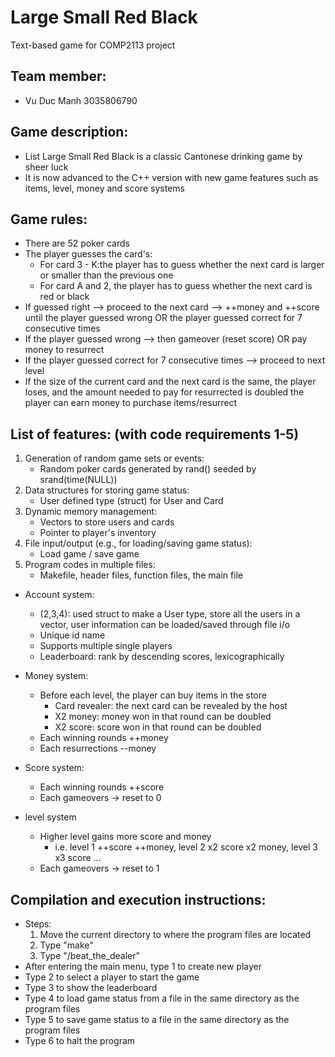 Large Small Red Black 
=====================
Text-based game for COMP2113 project

Team member:
-----------------------

- Vu Duc Manh 3035806790

Game description:
----------------------
  - List Large Small Red Black is a classic Cantonese drinking game by sheer luck
  - It is now advanced to the C++ version with new game features such as items, level, money and score systems

Game rules:
---------------------
  - There are 52 poker cards 
  - The player guesses the card's:
      - For card 3 - K:the player has to guess whether the next card is larger or smaller than the previous one 
      - For card A and 2, the player has to guess whether the next card is red or black 
  - If guessed right --> proceed to the next card --> ++money and ++score until the player guessed wrong OR the player guessed correct for 7 consecutive times 
  - If the player guessed wrong --> then gameover (reset score) OR pay money to resurrect
  - If the player guessed correct for 7 consecutive times --> proceed to next level
  - If the size of the current card and the next card is the same, the player loses, and the amount needed to pay for resurrected is doubled
  the player can earn money to purchase items/resurrect


List of features: (with code requirements 1-5)
------------------------------------------------------
1. Generation of random game sets or events:
    - Random poker cards generated by rand() seeded by srand(time(NULL))
2. Data structures for storing game status:
    - User defined type (struct) for User and Card
3. Dynamic memory management:
    - Vectors to store users and cards
    - Pointer to player's inventory
4. File input/output (e.g., for loading/saving game status):
    - Load game / save game
5. Program codes in multiple files:
    - Makefile, header files, function files, the main file

- Account system:
  - (2,3,4): used struct to make a User type, store all the users in a vector, user information can be loaded/saved through file i/o
  - Unique id name
  - Supports multiple single players
  - Leaderboard: rank by descending scores, lexicographically

- Money system:
  - Before each level, the player can buy items in the store
     - Card revealer: the next card can be revealed by the host
     - X2 money: money won in that round can be doubled
     - X2 score: score won in that round can be doubled
  - Each winning rounds ++money
  - Each resurrections --money

- Score system:
  - Each winning rounds ++score
  - Each gameovers -> reset to 0
  
- level system
  - Higher level gains more score and money
    - i.e. level 1 ++score ++money, level 2 x2 score x2 money, level 3 x3 score ...
  - Each gameovers -> reset to 1

Compilation and execution instructions:
----------------------------------------------------
 - Steps:
   1. Move the current directory to where the program files are located 
   2. Type "make"
   3. Type "/beat_the_dealer"
 - After entering the main menu, type 1 to create new player
 - Type 2 to select a player to start the game
 - Type 3 to show the leaderboard
 - Type 4 to load game status from a file in the same directory as the program files
 - Type 5 to save game status to a file in the same directory as the program files
 - Type 6 to halt the program

